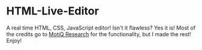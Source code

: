 # HTML-Live-Editor
A real time HTML, CSS, JavaScript editor! Isn't it flawless? Yes it is! Most of the credits go to [MotiQ Research](https://www.youtube.com/channel/UCOTrvSGEk4DROMAkacEaLrw) for the functionality, but I made the rest! Enjoy!
